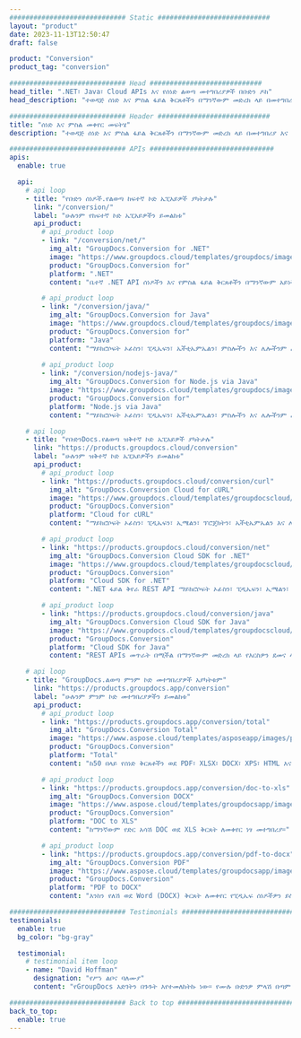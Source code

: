 ```yaml
---
############################# Static ############################
layout: "product"
date: 2023-11-13T12:50:47
draft: false

product: "Conversion"
product_tag: "conversion"

############################# Head ############################
head_title: ".NET፣ Java፣ Cloud APIs እና የሰነድ ልወጣ መተግበሪያዎች በቡድን ዶክ"
head_description: "ተወዳጅ ሰነድ እና ምስል ፋይል ቅርጸቶችን በማንኛውም መድረክ ላይ በመተግበሪያ እና በኤፒአይ ላይ የተመሰረቱ መፍትሄዎችን ይለውጡ።"

############################# Header ############################
title: "ሰነድ እና ምስል መቀየር መፍትሄ"
description: "ተወዳጅ ሰነድ እና ምስል ፋይል ቅርጸቶችን በማንኛውም መድረክ ላይ በመተግበሪያ እና በኤፒአይ ላይ የተመሰረቱ መፍትሄዎችን ይለውጡ።"

############################# APIs ###############################
apis:
  enable: true

  api:
    # api loop
    - title: "የቡድን ሰነዶች.የልወጣ ከፍተኛ ኮድ ኤፒአይዎች ያካትታሉ"
      link: "/conversion/"
      label: "ሁሉንም የከፍተኛ ኮድ ኤፒአይዎችን ይመልከቱ"
      api_product:
        # api_product loop
        - link: "/conversion/net/"
          img_alt: "GroupDocs.Conversion for .NET"
          image: "https://www.groupdocs.cloud/templates/groupdocs/images/product-logos/groupdocs-conversion-net.png"
          product: "GroupDocs.Conversion for"
          platform: ".NET"
          content: "ቤተኛ .NET API ሰነዶችን እና የምስል ፋይል ቅርጸቶችን በማንኛውም አይነት የ NET መተግበሪያ በትክክል ለመለወጥ። በሚቀየርበት ጊዜ የምስል የውሃ ምልክቶችን ማከልን ይደግፋል።"

        # api_product loop
        - link: "/conversion/java/"
          img_alt: "GroupDocs.Conversion for Java"
          image: "https://www.groupdocs.cloud/templates/groupdocs/images/product-logos/groupdocs-conversion-java.png"
          product: "GroupDocs.Conversion for"
          platform: "Java"
          content: "ማይክሮሶፍት ኦፊስን፣ ​​ፒዲኤፍን፣ ኤችቲኤምኤልን፣ ምስሎችን እና ሌሎችንም ጨምሮ በሁሉም የኢንዱስትሪ ደረጃ የሰነድ ቅርጸቶች መካከል በቀላሉ ለመቀየር የጃቫ መተግበሪያዎችዎን ያንቁ።"
          
        # api_product loop
        - link: "/conversion/nodejs-java/"
          img_alt: "GroupDocs.Conversion for Node.js via Java"
          image: "https://www.groupdocs.cloud/templates/groupdocs/images/product-logos/groupdocs-conversion-nodejs-java.png"
          product: "GroupDocs.Conversion for"
          platform: "Node.js via Java"
          content: "ማይክሮሶፍት ኦፊስን፣ ​​ፒዲኤፍን፣ ኤችቲኤምኤልን፣ ምስሎችን እና ሌሎችንም ጨምሮ በሁሉም የኢንዱስትሪ ደረጃ የሰነድ ቅርጸቶች መካከል በቀላሉ ለመቀየር የጃቫ ስክሪፕት መተግበሪያዎችዎን ያንቁ።"

    # api loop
    - title: "የቡድንDocs.የልወጣ ዝቅተኛ ኮድ ኤፒአይዎች ያካትታሉ"
      link: "https://products.groupdocs.cloud/conversion"
      label: "ሁሉንም ዝቅተኛ ኮድ ኤፒአይዎችን ይመልከቱ"
      api_product:
        # api_product loop
        - link: "https://products.groupdocs.cloud/conversion/curl"
          img_alt: "GroupDocs.Conversion Cloud for cURL"
          image: "https://www.groupdocs.cloud/templates/groupdocscloud/images/sdk/272x272/groupdocs_conversion-for-curl.png"
          product: "GroupDocs.Conversion"
          platform: "Cloud for cURL"
          content: "ማይክሮሶፍት ኦፊስን፣ ​​ፒዲኤፍን፣ ኢሜልን፣ ፕሮጄክትን፣ ኤችቲኤምኤልን እና ሌሎች በመተግበሪያዎችዎ ውስጥ ያሉ የተለመዱ የፋይል ቅርጸቶችን በቀላሉ ለመቀየር ከURL RESTful ፋይል ልወጣ ኤፒአይ ጋር ይስሩ።"

        # api_product loop
        - link: "https://products.groupdocs.cloud/conversion/net"
          img_alt: "GroupDocs.Conversion Cloud SDK for .NET"
          image: "https://www.groupdocs.cloud/templates/groupdocscloud/images/sdk/272x272/groupdocs_conversion-for-net.png"
          product: "GroupDocs.Conversion"
          platform: "Cloud SDK for .NET"
          content: ".NET ፋይል ቅየራ REST API ማይክሮሶፍት ኦፊስን፣ ​​ፒዲኤፍን፣ ኢሜልን፣ ፕሮጄክትን፣ ኤችቲኤምኤልን እና ሌሎች የተለመዱ የፋይል ቅርጸቶችን በማንኛውም መድረክ ላይ ክላውድ ኤስዲኬን በመጠቀም በቀላሉ ለመቀየር።"

        # api_product loop
        - link: "https://products.groupdocs.cloud/conversion/java"
          img_alt: "GroupDocs.Conversion Cloud SDK for Java"
          image: "https://www.groupdocs.cloud/templates/groupdocscloud/images/sdk/272x272/groupdocs_conversion-for-java.png"
          product: "GroupDocs.Conversion"
          platform: "Cloud SDK for Java"
          content: "REST APIs መጥራት በሚችል በማንኛውም መድረክ ላይ የእርስዎን ደመና ላይ የተመሰረቱ የጃቫ መተግበሪያዎችን በላቁ ሰነዶች የመቀየር ባህሪያት ያበለጽጉ።"

    # api loop
    - title: "GroupDocs.ልወጣ ምንም ኮድ መተግበሪያዎች አያካትቱም"
      link: "https://products.groupdocs.app/conversion"
      label: "ሁሉንም ምንም ኮድ መተግበሪያዎችን ይመልከቱ"
      api_product:
        # api_product loop
        - link: "https://products.groupdocs.app/conversion/total"
          img_alt: "GroupDocs.Conversion Total"
          image: "https://www.aspose.cloud/templates/asposeapp/images/products/logo/aspose_conversion-app.png"
          product: "GroupDocs.Conversion"
          platform: "Total"
          content: "ከ50 በላይ የሰነድ ቅርጸቶችን ወደ PDF፣ XLSX፣ DOCX፣ XPS፣ HTML እና ሌሎችም ቀይር።"

        # api_product loop
        - link: "https://products.groupdocs.app/conversion/doc-to-xls"
          img_alt: "GroupDocs.Conversion DOCX"
          image: "https://www.aspose.cloud/templates/groupdocsapp/images/products/logo/groupdocs_words-app.png"
          product: "GroupDocs.Conversion"
          platform: "DOC to XLS"
          content: "ከማንኛውም የድር አሳሽ DOC ወደ XLS ቅርጸት ለመቀየር ነፃ መተግበሪያ።"

        # api_product loop
        - link: "https://products.groupdocs.app/conversion/pdf-to-docx"
          img_alt: "GroupDocs.Conversion PDF"
          image: "https://www.aspose.cloud/templates/groupdocsapp/images/products/logo/groupdocs_pdf-app.png"
          product: "GroupDocs.Conversion"
          platform: "PDF to DOCX"
          content: "እንከን የለሽ ወደ Word (DOCX) ቅርጸት ለመቀየር የፒዲኤፍ ሰነዶችዎን ይስቀሉ።"

############################# Testimonials ###############################
testimonials:
  enable: true
  bg_color: "bg-gray"

  testimonial:
    # testimonial item loop
    - name: "David Hoffman"
      designation: "የሥነ ልቦና ባለሙያ"
      content: "የGroupDocs እድገትን በጉጉት እየተመለከትኩ ነው። የሙሉ ቡድንዎ ምላሽ በጣም ረድቶኛል፣ በGroupDocs ላይ ከአንድ ሰው ጋር ስነጋገር አንድ ሰው እየሰማ እንደሆነ እና ነገሮችን እየፈፀመ መሆኑን ዋስትና እሰጣለሁ።"

############################# Back to top ###############################
back_to_top:
  enable: true
---
```

